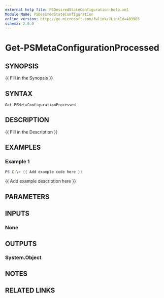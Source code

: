 ```yaml
---
external help file: PSDesiredStateConfiguration-help.xml
Module Name: PSDesiredStateConfiguration
online version: http://go.microsoft.com/fwlink/?LinkId=403985
schema: 2.0.0
---
```


# Get-PSMetaConfigurationProcessed

## SYNOPSIS
{{ Fill in the Synopsis }}

## SYNTAX

```
Get-PSMetaConfigurationProcessed
```

## DESCRIPTION
{{ Fill in the Description }}

## EXAMPLES

### Example 1
```powershell
PS C:\> {{ Add example code here }}
```

{{ Add example description here }}

## PARAMETERS

## INPUTS

### None

## OUTPUTS

### System.Object
## NOTES

## RELATED LINKS
